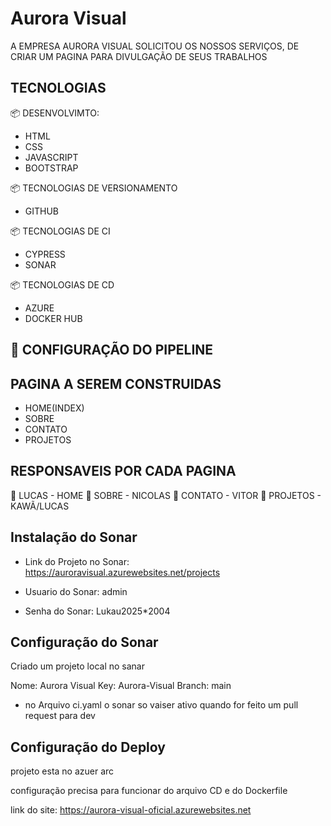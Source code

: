 # Aurora Visual

A EMPRESA AURORA VISUAL SOLICITOU OS NOSSOS SERVIÇOS, DE CRIAR UM PAGINA 
PARA DIVULGAÇÃO DE SEUS TRABALHOS

## TECNOLOGIAS

📦 DESENVOLVIMTO:

- HTML
- CSS
- JAVASCRIPT
- BOOTSTRAP 

📦 TECNOLOGIAS DE VERSIONAMENTO

- GITHUB

📦 TECNOLOGIAS DE CI 

- CYPRESS
- SONAR

📦 TECNOLOGIAS DE CD

- AZURE
- DOCKER HUB

## 🔧 CONFIGURAÇÃO DO PIPELINE



## PAGINA A SEREM CONSTRUIDAS

- HOME(INDEX)
- SOBRE
- CONTATO
- PROJETOS

## RESPONSAVEIS POR CADA PAGINA

📌 LUCAS - HOME
📌 SOBRE - NICOLAS
📌 CONTATO - VITOR
📌 PROJETOS - KAWÃ/LUCAS

## Instalação do Sonar

- Link do Projeto no Sonar: https://auroravisual.azurewebsites.net/projects

- Usuario do Sonar: admin
- Senha do Sonar: Lukau2025*2004

## Configuração do Sonar

Criado um projeto local no sanar

Nome:  Aurora Visual
Key:  Aurora-Visual
Branch: main

- no Arquivo ci.yaml o sonar so vaiser ativo quando for feito um 
pull request para dev 

## Configuração do Deploy

projeto esta no azuer arc 

configuração precisa para funcionar do arquivo CD e
do Dockerfile

link do site: https://aurora-visual-oficial.azurewebsites.net
